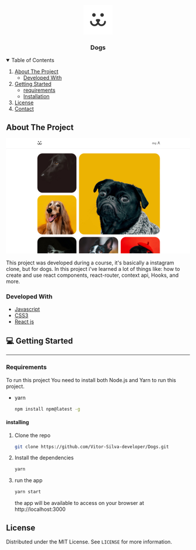 <!-- PROJECT LOGO -->
<br />
<p align="center">
  <img src="./.github/logo.svg" alt="Logo" width="80" height="80">

  <h3 align="center">Dogs</h3>
</p>

<details open="open">
  <summary>Table of Contents</summary>
  <ol>
    <li>
      <a href="#about-the-project">About The Project</a>
      <ul>
        <li><a href="#developed-with">Developed With</a></li>
      </ul>
    </li>
    <li>
      <a href="#getting-started">Getting Started</a>
      <ul>
        <li><a href="#requirements">requirements</a></li>
        <li><a href="#installing">Installation</a></li>
      </ul>
    </li>
    <li><a href="#license">License</a></li>
    <li><a href="#contact">Contact</a></li>
  </ol>
</details>

## About The Project

![Dogs](.github/home.jpg)

This project was developed during a course, it's basically a instagram clone, but for dogs. In this project i've learned a lot of things like: how to create and use react components, react-router, context api, Hooks, and more.

### Developed With

- [Javascript](https://jquery.com)
- [CSS3](https://developer.mozilla.org/en-US/docs/Web/CSS)
- [React js](https://reactjs.org/)

## 💻 Getting Started

<hr>

### Requirements

To run this project You need to install both Node.js and Yarn to run this project.

- yarn
  ```sh
  npm install npm@latest -g
  ```

#### installing

1. Clone the repo
   ```sh
   git clone https://github.com/Vitor-Silva-developer/Dogs.git
   ```
2. Install the dependencies
   ```sh
   yarn
   ```
3. run the app
   ```sh
   yarn start
   ```
   the app will be available to access on your browser at http://localhost:3000

## License

Distributed under the MIT License. See `LICENSE` for more information.
